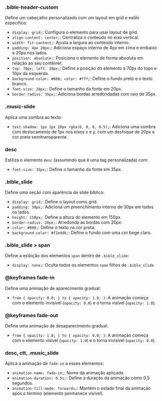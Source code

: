 ### .bible-header-custom
Define um cabeçalho personalizado com um layout em grid e estilo específico:

- `display: grid;`: Configura o elemento para usar layout de grid.
- `align-content: center;`: Centraliza o conteúdo no eixo vertical.
- `width: fit-content;`: Ajusta a largura ao conteúdo interno.
- `padding: 4px 20px;`: Adiciona espaço interno de 4px em cima e embaixo e 20px nos lados.
- `position: absolute;`: Posiciona o elemento de forma absoluta em relação ao seu contêiner.
- `top: 70px; left: 10px;`: Define a posição do elemento a 70px do topo e 10px da esquerda.
- `background-color: #000; color: #fff;`: Define o fundo preto e o texto branco.
- `font-size: 20px;`: Define o tamanho da fonte em 20px.
- `border-radius: 35px;`: Adiciona bordas arredondadas com raio de 35px.

### .music-slide
Aplica uma sombra ao texto:

- `text-shadow: 1px 1px 20px rgba(0, 0, 0, 0.5);`: Adiciona uma sombra com deslocamento de 1px nos eixos x e y, com um desfoque de 20px e cor preta semitransparente.

### desc
Estiliza o elemento `desc` (assumindo que é uma tag personalizada) com:

- `font-size: 35px;`: Define o tamanho da fonte em 35px.

### .bible_slide
Define uma seção com aparência de slide bíblico:

- `display: grid;`: Define o layout como grid.
- `padding: 30px;`: Adiciona um preenchimento interno de 30px em todos os lados.
- `height: 150px;`: Define a altura do elemento em 150px.
- `border-radius: 20px;`: Arredonda as bordas com 20px.
- `color: #000;`: Define o texto na cor preta.
- `background-color: #f2eddb;`: Define o fundo com uma cor bege claro.

### .bible_slide > span
Define a exibição dos elementos `span` dentro de `.bible_slide`:

- `display: none;`: Oculta todos os elementos `span` filhos de `.bible_slide`.

### @keyframes fade-in
Define uma animação de aparecimento gradual:

- `from { opacity: 0.0; } to { opacity: 1.0; }`: A animação começa com o elemento invisível (`opacity: 0.0`) e o torna visível (`opacity: 1.0`).

### @keyframes fade-out
Define uma animação de desaparecimento gradual:

- `from { opacity: 1.0; } to { opacity: 0.0; }`: A animação começa com o elemento visível (`opacity: 1.0`) e o torna invisível (`opacity: 0.0`).

### desc, ctt, .music_slide
Aplica a animação de `fade-in` a esses elementos:

- `animation-name: fade-in;`: Nome da animação aplicada.
- `animation-duration: 0.5s;`: Define a duração da animação como 0,5 segundos.
- `animation-fill-mode: forwards;`: Mantém o estado final da animação após o término (elemento permanece visível).
